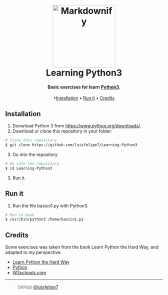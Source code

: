 <h1 align="center">
  <br>
  <a href="https://github.com/luisfelipe7/Learning-Python3.git"><img src="https://rawgit.com/luisfelipe7/Learning-Python3/master/python.png" alt="Markdownify" width="200"></a>
  <br>
  Learning Python3
  <br>
</h1>
<h4 align="center">Basic exercises for learn <a href="https://www.python.org/" target="_blank">Python3</a>.</h4>

<p align="center">
  •<a href="#installation">Installation</a> •
  <a href="#run-it">Run it</a> •
  <a href="#credits">Credits</a>
</p>


## Installation
1. Donwload Python 3 from https://www.python.org/downloads/.
2. Download or clone this repository in your folder:
```bash
# Clone this repository
$ git clone https://github.com/luisfelipe7/Learning-Python3
```
3. Go into the repository
```bash
# Go into the repository
$ cd Learning-Python3
```
3. Run it.

## Run it
1. Run the file basico1.py with Python3.
```bash
# Run in bash
$ /usr/bin/python3 /home/basico1.py
```

## Credits

Some exercises was taken from the book Learn Python the Hard Way,  and adapted to my perspective.

- [Learn Python the Hard Way](https://learnpythonthehardway.org/)
- [Python](https://www.python.org/)
- [W3schools.com](https://www.w3schools.com/python/default.asp)

---

> GitHub [@luisfelipe7](https://github.com/luisfelipe7) &nbsp;&middot;&nbsp;
